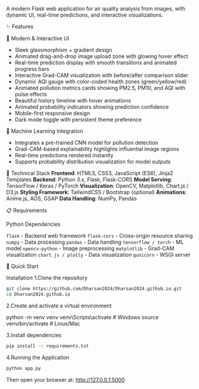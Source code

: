 A modern Flask web application for air quality analysis from images, with dynamic UI, real-time predictions, and interactive visualizations.

✨ Features

🎨 Modern & Interactive UI
- Sleek glassmorphism + gradient design
- Animated drag-and-drop image upload zone with glowing hover effect
- Real-time prediction display with smooth transitions and animated progress bars
- Interactive Grad-CAM visualization with before/after comparison slider
- Dynamic AQI gauge with color-coded health zones (green/yellow/red)
- Animated pollution metrics cards showing PM2.5, PM10, and AQI with pulse effects
- Beautiful history timeline with hover animations
- Animated probability indicators showing prediction confidence
- Mobile-first responsive design
- Dark mode toggle with persistent theme preference

🧠 Machine Learning Integration
- Integrates a pre-trained CNN model for pollution detection
- Grad-CAM-based explainability highlights influential image regions
- Real-time predictions rendered instantly
- Supports probability distribution visualization for model outputs

🧩 Technical Stack
**Frontend**: HTML5, CSS3, JavaScript (ES6), Jinja2 Templates
**Backend**: Python 3.x, Flask, Flask-CORS
**Model Serving**: TensorFlow / Keras / PyTorch
**Visualization**: OpenCV, Matplotlib, Chart.js / D3.js
**Styling Framework**: TailwindCSS / Bootstrap (optional)
**Animations**: Anime.js, AOS, GSAP
**Data Handling**: NumPy, Pandas

📋 Requirements

Python Dependencies

`flask` - Backend web framework
`flask-cors` - Cross-origin resource sharing
`numpy` - Data processing
`pandas` - Data handling
`tensorflow / torch` - ML model
`opencv-python` - Image preprocessing
`matplotlib` - Grad-CAM visualization
`chart.js / plotly` - Data visualization
`gunicorn` - WSGI server

🚀 Quick Start

Installation
1.Clone the repository
  ```bash
git clone https://github.com/Dharsan2024/Dharsan2024.github.io.git
cd Dharsan2024.github.io
 ```

2.Create and activate a virtual environment

python -m venv venv
venv\Scripts\activate      # Windows
source venv/bin/activate   # Linux/Mac

3.Install dependencies
```bash
pip install -r requirements.txt
 ```

4.Running the Application
```bash
python app.py
 ```
Then open your browser at: http://127.0.0.1:5000


